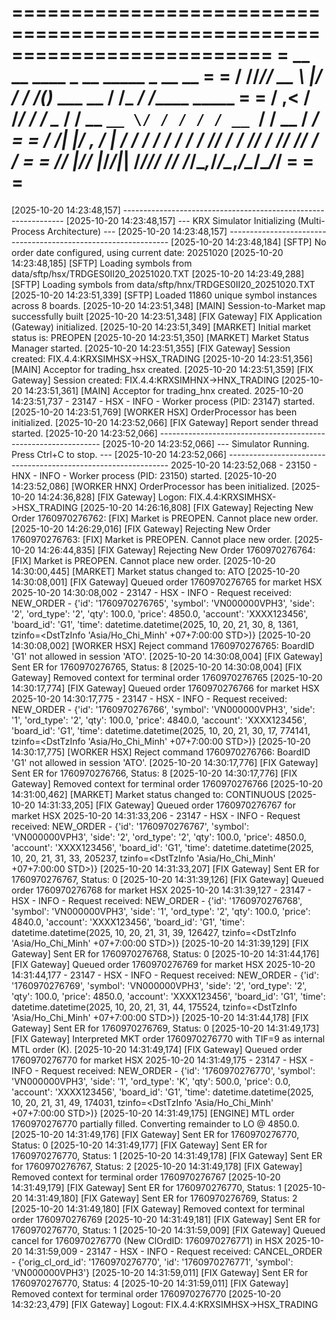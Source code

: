 ==========================================================================
=     __ __ ____ _  __    _____ _                 __      __             =
=    / //_// __ \ |/ /   / ___/(_)___ ___  __  __/ /___ _/ /_____  _____ =
=   / ,<  / /_/ /   /    \__ \/ / __ `__ \/ / / / / __ `/ __/ __ \/ ___/ =
=  / /| |/ _, _/   |    ___/ / / / / / / / /_/ / / /_/ / /_/ /_/ / /     =
= /_/ |_/_/ |_/_/|_|   /____/_/_/ /_/ /_/\__,_/_/\__,_/\__/\____/_/      =
=                                                                        =
==========================================================================

[2025-10-20 14:23:48,157] ---------------------------------------------------------------
[2025-10-20 14:23:48,157] --- KRX Simulator Initializing (Multi-Process Architecture) ---
[2025-10-20 14:23:48,157] ---------------------------------------------------------------
[2025-10-20 14:23:48,184] [SFTP] No order date configured, using current date: 20251020
[2025-10-20 14:23:48,185] [SFTP] Loading symbols from data/sftp/hsx/TRDGES0II20_20251020.TXT
[2025-10-20 14:23:49,288] [SFTP] Loading symbols from data/sftp/hnx/TRDGES0II20_20251020.TXT
[2025-10-20 14:23:51,339] [SFTP] Loaded 11860 unique symbol instances across 8 boards.
[2025-10-20 14:23:51,348] [MAIN] Session-to-Market map successfully built
[2025-10-20 14:23:51,348] [FIX Gateway] FIX Application (Gateway) initialized.
[2025-10-20 14:23:51,349] [MARKET] Initial market status is: PREOPEN
[2025-10-20 14:23:51,350] [MARKET] Market Status Manager started.
[2025-10-20 14:23:51,355] [FIX Gateway] Session created: FIX.4.4:KRXSIMHSX->HSX_TRADING
[2025-10-20 14:23:51,356] [MAIN] Acceptor for trading_hsx created.
[2025-10-20 14:23:51,359] [FIX Gateway] Session created: FIX.4.4:KRXSIMHNX->HNX_TRADING
[2025-10-20 14:23:51,361] [MAIN] Acceptor for trading_hnx created.
2025-10-20 14:23:51,737 - 23147 - HSX - INFO - Worker process (PID: 23147) started.
[2025-10-20 14:23:51,769] [WORKER HSX] OrderProcessor has been initialized.
[2025-10-20 14:23:52,066] [FIX Gateway] Report sender thread started.
[2025-10-20 14:23:52,066] ---------------------------------------------------------------
[2025-10-20 14:23:52,066] ---        Simulator Running. Press Ctrl+C to stop.         ---
[2025-10-20 14:23:52,066] ---------------------------------------------------------------
2025-10-20 14:23:52,068 - 23150 - HNX - INFO - Worker process (PID: 23150) started.
[2025-10-20 14:23:52,086] [WORKER HNX] OrderProcessor has been initialized.
[2025-10-20 14:24:36,828] [FIX Gateway] Logon: FIX.4.4:KRXSIMHSX->HSX_TRADING
[2025-10-20 14:26:16,808] [FIX Gateway] Rejecting New Order 1760970276762: [FIX] Market is PREOPEN. Cannot place new order.
[2025-10-20 14:26:29,016] [FIX Gateway] Rejecting New Order 1760970276763: [FIX] Market is PREOPEN. Cannot place new order.
[2025-10-20 14:26:44,835] [FIX Gateway] Rejecting New Order 1760970276764: [FIX] Market is PREOPEN. Cannot place new order.
[2025-10-20 14:30:00,445] [MARKET] Market status changed to: ATO
[2025-10-20 14:30:08,001] [FIX Gateway] Queued order 1760970276765 for market HSX
2025-10-20 14:30:08,002 - 23147 - HSX - INFO - Request received: NEW_ORDER - {'id': '1760970276765', 'symbol': 'VN000000VPH3', 'side': '2', 'ord_type': '2', 'qty': 100.0, 'price': 4850.0, 'account': 'XXXX123456', 'board_id': 'G1', 'time': datetime.datetime(2025, 10, 20, 21, 30, 8, 1361, tzinfo=<DstTzInfo 'Asia/Ho_Chi_Minh' +07+7:00:00 STD>)}
[2025-10-20 14:30:08,002] [WORKER HSX] Reject command 1760970276765: BoardID 'G1' not allowed in session 'ATO'.
[2025-10-20 14:30:08,004] [FIX Gateway] Sent ER for 1760970276765, Status: 8
[2025-10-20 14:30:08,004] [FIX Gateway] Removed context for terminal order 1760970276765
[2025-10-20 14:30:17,774] [FIX Gateway] Queued order 1760970276766 for market HSX
2025-10-20 14:30:17,775 - 23147 - HSX - INFO - Request received: NEW_ORDER - {'id': '1760970276766', 'symbol': 'VN000000VPH3', 'side': '1', 'ord_type': '2', 'qty': 100.0, 'price': 4840.0, 'account': 'XXXX123456', 'board_id': 'G1', 'time': datetime.datetime(2025, 10, 20, 21, 30, 17, 774141, tzinfo=<DstTzInfo 'Asia/Ho_Chi_Minh' +07+7:00:00 STD>)}
[2025-10-20 14:30:17,775] [WORKER HSX] Reject command 1760970276766: BoardID 'G1' not allowed in session 'ATO'.
[2025-10-20 14:30:17,776] [FIX Gateway] Sent ER for 1760970276766, Status: 8
[2025-10-20 14:30:17,776] [FIX Gateway] Removed context for terminal order 1760970276766
[2025-10-20 14:31:00,462] [MARKET] Market status changed to: CONTINUOUS
[2025-10-20 14:31:33,205] [FIX Gateway] Queued order 1760970276767 for market HSX
2025-10-20 14:31:33,206 - 23147 - HSX - INFO - Request received: NEW_ORDER - {'id': '1760970276767', 'symbol': 'VN000000VPH3', 'side': '2', 'ord_type': '2', 'qty': 100.0, 'price': 4850.0, 'account': 'XXXX123456', 'board_id': 'G1', 'time': datetime.datetime(2025, 10, 20, 21, 31, 33, 205237, tzinfo=<DstTzInfo 'Asia/Ho_Chi_Minh' +07+7:00:00 STD>)}
[2025-10-20 14:31:33,207] [FIX Gateway] Sent ER for 1760970276767, Status: 0
[2025-10-20 14:31:39,126] [FIX Gateway] Queued order 1760970276768 for market HSX
2025-10-20 14:31:39,127 - 23147 - HSX - INFO - Request received: NEW_ORDER - {'id': '1760970276768', 'symbol': 'VN000000VPH3', 'side': '1', 'ord_type': '2', 'qty': 100.0, 'price': 4840.0, 'account': 'XXXX123456', 'board_id': 'G1', 'time': datetime.datetime(2025, 10, 20, 21, 31, 39, 126427, tzinfo=<DstTzInfo 'Asia/Ho_Chi_Minh' +07+7:00:00 STD>)}
[2025-10-20 14:31:39,129] [FIX Gateway] Sent ER for 1760970276768, Status: 0
[2025-10-20 14:31:44,176] [FIX Gateway] Queued order 1760970276769 for market HSX
2025-10-20 14:31:44,177 - 23147 - HSX - INFO - Request received: NEW_ORDER - {'id': '1760970276769', 'symbol': 'VN000000VPH3', 'side': '2', 'ord_type': '2', 'qty': 100.0, 'price': 4850.0, 'account': 'XXXX123456', 'board_id': 'G1', 'time': datetime.datetime(2025, 10, 20, 21, 31, 44, 175524, tzinfo=<DstTzInfo 'Asia/Ho_Chi_Minh' +07+7:00:00 STD>)}
[2025-10-20 14:31:44,178] [FIX Gateway] Sent ER for 1760970276769, Status: 0
[2025-10-20 14:31:49,173] [FIX Gateway] Interpreted MKT order 1760970276770 with TIF=9 as internal MTL order (K).
[2025-10-20 14:31:49,174] [FIX Gateway] Queued order 1760970276770 for market HSX
2025-10-20 14:31:49,175 - 23147 - HSX - INFO - Request received: NEW_ORDER - {'id': '1760970276770', 'symbol': 'VN000000VPH3', 'side': '1', 'ord_type': 'K', 'qty': 500.0, 'price': 0.0, 'account': 'XXXX123456', 'board_id': 'G1', 'time': datetime.datetime(2025, 10, 20, 21, 31, 49, 174031, tzinfo=<DstTzInfo 'Asia/Ho_Chi_Minh' +07+7:00:00 STD>)}
[2025-10-20 14:31:49,175] [ENGINE] MTL order 1760970276770 partially filled. Converting remainder to LO @ 4850.0.
[2025-10-20 14:31:49,176] [FIX Gateway] Sent ER for 1760970276770, Status: 0
[2025-10-20 14:31:49,177] [FIX Gateway] Sent ER for 1760970276770, Status: 1
[2025-10-20 14:31:49,178] [FIX Gateway] Sent ER for 1760970276767, Status: 2
[2025-10-20 14:31:49,178] [FIX Gateway] Removed context for terminal order 1760970276767
[2025-10-20 14:31:49,179] [FIX Gateway] Sent ER for 1760970276770, Status: 1
[2025-10-20 14:31:49,180] [FIX Gateway] Sent ER for 1760970276769, Status: 2
[2025-10-20 14:31:49,180] [FIX Gateway] Removed context for terminal order 1760970276769
[2025-10-20 14:31:49,181] [FIX Gateway] Sent ER for 1760970276770, Status: 1
[2025-10-20 14:31:59,009] [FIX Gateway] Queued cancel for 1760970276770 (New ClOrdID: 1760970276771) in HSX
2025-10-20 14:31:59,009 - 23147 - HSX - INFO - Request received: CANCEL_ORDER - {'orig_cl_ord_id': '1760970276770', 'id': '1760970276771', 'symbol': 'VN000000VPH3'}
[2025-10-20 14:31:59,011] [FIX Gateway] Sent ER for 1760970276770, Status: 4
[2025-10-20 14:31:59,011] [FIX Gateway] Removed context for terminal order 1760970276770
[2025-10-20 14:32:23,479] [FIX Gateway] Logout: FIX.4.4:KRXSIMHSX->HSX_TRADING
